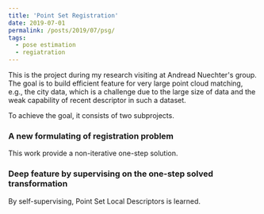 ```yaml
---
title: 'Point Set Registration'
date: 2019-07-01
permalink: /posts/2019/07/psg/
tags:
  - pose estimation
  - regiatration 
---
```


This is the project during my research visiting at Andread Nuechter's group. The goal is to build efficient feature for very large point cloud matching, e.g., the city data, which is a challenge due to the large size of data and the weak capability of recent descriptor in such a dataset.

To achieve the goal, it consists of two subprojects.

### A new formulating of registration problem
This work provide a non-iterative one-step solution.

### Deep feature by supervising on the one-step solved transformation
By self-supervising, Point Set Local Descriptors is learned.
